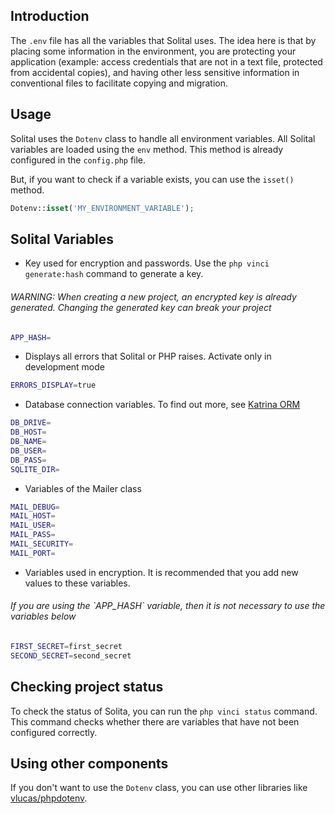 ## Introduction

The `.env` file has all the variables that Solital uses. The idea here is that by placing some information in the environment, you are protecting your application (example: access credentials that are not in a text file, protected from accidental copies), and having other less sensitive information in conventional files to facilitate copying and migration.

## Usage

Solital uses the `Dotenv` class to handle all environment variables. All Solital variables are loaded using the `env` method. This method is already configured in the `config.php` file.

But, if you want to check if a variable exists, you can use the `isset()` method.

```php
Dotenv::isset('MY_ENVIRONMENT_VARIABLE');
```

## Solital Variables

* Key used for encryption and passwords. Use the `php vinci generate:hash` command to generate a key.

<div class="alert alert-info mt-4" role="alert">
    <h6 class="fw-semibold">WARNING: When creating a new project, an encrypted key is already generated. Changing the generated key can break your project</h6>
</div>

```bash
APP_HASH=
```

* Displays all errors that Solital or PHP raises. Activate only in development mode

```bash
ERRORS_DISPLAY=true
```

* Database connection variables. To find out more, see [Katrina ORM](katrina-orm.md)

```bash
DB_DRIVE=
DB_HOST=
DB_NAME=
DB_USER=
DB_PASS=
SQLITE_DIR=
```

* Variables of the Mailer class

```bash
MAIL_DEBUG=
MAIL_HOST=
MAIL_USER=
MAIL_PASS=
MAIL_SECURITY=
MAIL_PORT=
```

* Variables used in encryption. It is recommended that you add new values to these variables.

<div class="alert alert-info mt-4" role="alert">
    <h6 class="fw-semibold">If you are using the `APP_HASH` variable, then it is not necessary to use the variables below</h6>
</div>

```bash
FIRST_SECRET=first_secret
SECOND_SECRET=second_secret
```

## Checking project status

To check the status of Solita, you can run the `php vinci status` command. This command checks whether there are variables that have not been configured correctly.

## Using other components

If you don't want to use the `Dotenv` class, you can use other libraries like [vlucas/phpdotenv](https://packagist.org/packages/vlucas/phpdotenv).